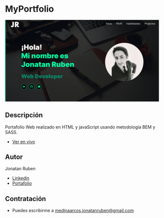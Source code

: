 # MyPortfolio
![Screen Shot](img/screenshot.png)

## Descripción
Portafolio Web realizado en HTML y javaScript usando metodología BEM y SASS. 
* [Ver en vivo](https://medinajonatan45.github.io/MyPortfolio/)
## Autor 
Jonatan Ruben
* [Linkedin](https://www.linkedin.com/in/medinajonatan45/)
* [Portafolio](https://medinajonatan45.github.io/MyPortfolio/)

## Contratación
* Puedes escribirme a medinaarcos.jonatanruben@gmail.com